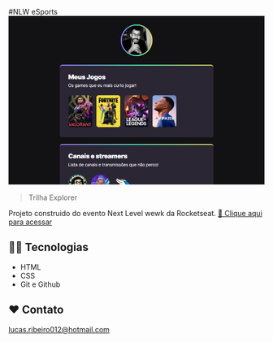 #NLW eSports
![preview](./.github/preivew.png)

> Trilha Explorer

Projeto construido do evento Next Level wewk da Rocketseat.
[ 🔗 Clique aqui para acessar](https://luca-srd.github.io/NLW/)

## 👨‍💻 Tecnologias

- HTML
- CSS
- Git e Github

## ❤ Contato

lucas.ribeiro012@hotmail.com
